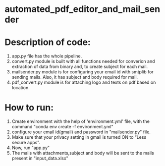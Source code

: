 # automated_pdf_editor_and_mail_sender

# Description of code:
  1. app.py file has the whole pipeline.
  2. convert.py module is built with all functions needed for converion and extraction of data from binary and, to create subject for each mail.
  3. mailsender.py module is for configuring your email id with smtplib for sending mails. Also, it has subject and body required for mail.
  4. pdf_convert.py module is for attaching logo and texts on pdf based on location.

# How to run:
  1. Create environment with the help of 'environment.yml' file, with the command "conda env create -f environment.yml"
  2. configure your email id(gmail) and password in "mailsender.py" file.
  3. Make sure that your privacy setting in gmail is turned ON to “Less secure apps”.
  4. Now, run "app.py"
  5. The mails with attachments,subject and body will be sent to the mails present in "input_data.xlsx"

 

